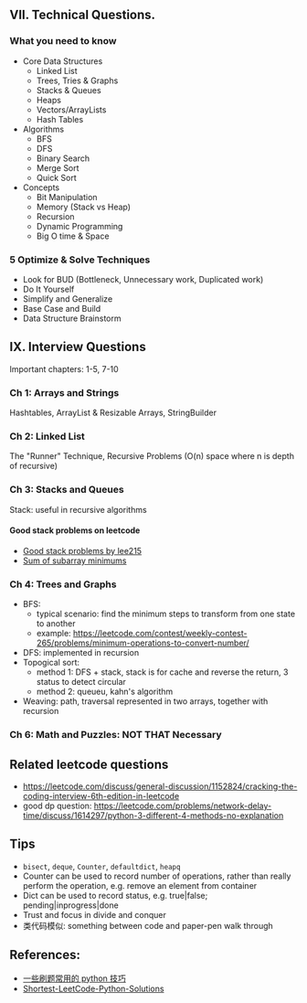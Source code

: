## VII. Technical Questions.

### What you need to know

- Core Data Structures
  - Linked List
  - Trees, Tries & Graphs
  - Stacks & Queues
  - Heaps
  - Vectors/ArrayLists
  - Hash Tables
- Algorithms
  - BFS
  - DFS
  - Binary Search
  - Merge Sort
  - Quick Sort
- Concepts
  - Bit Manipulation
  - Memory (Stack vs Heap)
  - Recursion
  - Dynamic Programming
  - Big O time & Space

### 5 Optimize & Solve Techniques

- Look for BUD (Bottleneck, Unnecessary work, Duplicated work)
- Do It Yourself
- Simplify and Generalize
- Base Case and Build
- Data Structure Brainstorm

## IX. Interview Questions

Important chapters: 1-5, 7-10

### Ch 1: Arrays and Strings

Hashtables, ArrayList & Resizable Arrays, StringBuilder

### Ch 2: Linked List

The "Runner" Technique, Recursive Problems (O(n) space where n is depth of recursive)

### Ch 3: Stacks and Queues

Stack: useful in recursive algorithms

#### Good stack problems on leetcode

- [Good stack problems by lee215](https://leetcode.com/problems/online-stock-span/discuss/168311/)
- [Sum of subarray minimums](https://leetcode.com/problems/sum-of-subarray-minimums/discuss/170750/)

### Ch 4: Trees and Graphs

- BFS:
  - typical scenario: find the minimum steps to transform from one state to another
  - example: https://leetcode.com/contest/weekly-contest-265/problems/minimum-operations-to-convert-number/
- DFS: implemented in recursion
- Topogical sort:
  - method 1: DFS + stack, stack is for cache and reverse the return, 3 status to detect circular
  - method 2: queueu, kahn's algorithm
- Weaving: path, traversal represented in two arrays, together with recursion

### Ch 6: Math and Puzzles: NOT THAT Necessary

## Related leetcode questions

- https://leetcode.com/discuss/general-discussion/1152824/cracking-the-coding-interview-6th-edition-in-leetcode
- good dp question: https://leetcode.com/problems/network-delay-time/discuss/1614297/python-3-different-4-methods-no-explanation

## Tips

- `bisect`, `deque`, `Counter`, `defaultdict`, `heapq`
- Counter can be used to record number of operations, rather than really perform the operation, e.g. remove an element from container
- Dict can be used to record status, e.g. true|false; pending|inprogress|done
- Trust and focus in divide and conquer
- 类代码模似: something between code and paper-pen walk through

## References:

- [一些刷题常用的 python 技巧](https://zhuanlan.zhihu.com/p/78543243)
- [Shortest-LeetCode-Python-Solutions](https://github.com/cy69855522/Shortest-LeetCode-Python-Solutions)
